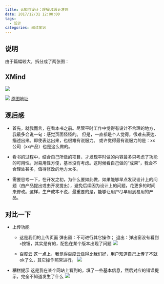 ```yaml
---
title: 认知与设计：理解UI设计准则
date: 2017/12/31 12:00:00
tags:
  - 设计
categories: 阅读笔记
---
```


## 说明
由于篇幅较大，拆分成了两张图：

## XMind
![](https://img.ryoma.top/XMind/%E8%AE%A4%E7%9F%A5%E4%B8%8E%E8%AE%BE%E8%AE%A1%E2%80%94%E2%80%94%E7%90%86%E8%A7%A3UI%E8%AE%BE%E8%AE%A1%E5%87%86%E5%88%99-1.png)
<!-- more -->

![](https://img.ryoma.top/XMind/%E8%AE%A4%E7%9F%A5%E4%B8%8E%E8%AE%BE%E8%AE%A1%E2%80%94%E2%80%94%E7%90%86%E8%A7%A3UI%E8%AE%BE%E8%AE%A1%E5%87%86%E5%88%99-2.png)
[原图地址](https://img.ryoma.top/XMind/%E8%AE%A4%E7%9F%A5%E4%B8%8E%E8%AE%BE%E8%AE%A1%E2%80%94%E2%80%94%E7%90%86%E8%A7%A3UI%E8%AE%BE%E8%AE%A1%E5%87%86%E5%88%99.svg)

## 观后感
- 首先，就我而言，在看本书之前。尽管平时工作中觉得有设计不合理的地方，我最多会说一句：感觉页面怪怪的。
但是，一直都是个人觉得，很难去表达、描述出来。即使表达出来，也很难有说服力。
或许觉得最有说服力的是：xx公司（xx产品）也是这么做的。

- 看书的过程中，结合自己所做的项目，才发现平时做的内容最多只考虑了功能的可用性。对易用性方便，基本没有考虑。这时候看自己做的“成果”，我会不合理处甚多，值得修改的地方太多。

- 需要思考一下，在开发之初，为什么要如此做，如果能够早点发现设计上的问题（由产品提出或由开发提出），避免后续因为设计上的问题，花更多的时间来修改。这样，生产成本不说，最重要的是，能够让用户尽早用到易用的产品。

## 对比一下
- 上传功能
  - 这是我们的上传页面
    弹出窗：不可进行其它操作；
    退出：弹出窗没有看到`×`按钮，其实是有的，配色在某个版本出现了问题
    ![](https://img.ryoma.top/Book/JeffJohnson/2.png)

  - 百度云
    这一点上，我觉得百度云做得比我们好，用户知道自己上传了不就ok了么，其它操作照常进行。
  ![](https://img.ryoma.top/Book/JeffJohnson/3.png)

- 糟糕提示
这是我在某个网站上看到的，填了一些基本信息，然后对应的错误提示，完全不知道发生了什么
![](https://img.ryoma.top/Book/JeffJohnson/4.png)